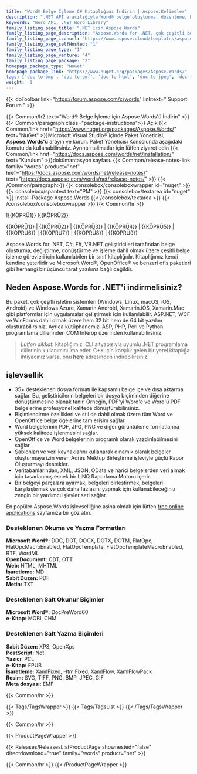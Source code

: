 ```yaml
---
title: "Word® Belge İşleme C# Kitaplığını İndirin | Aspose.Kelimeler"
description: ".NET API aracılığıyla Word® belge oluşturma, düzenleme, birleştirme, dönüştürme, oluşturma, yazdırma, rapor oluşturma için C# sınıf kitaplığını içeren DLL'leri indirin."
keywords: "Word API, .NET Word Library"
family_listing_page_title: ".NET için Aspose.Words"
family_listing_page_description: "Aspose.Words for .NET, çok çeşitli belge işleme görevlerini doğrudan uygulamalarınız içinde gerçekleştirmenizi sağlayan gelişmiş bir Word Belge İşleme API'sidir."
family_listing_page_iconurl: "https://www.aspose.cloud/templates/aspose/App_Themes/V3/images/words/272x272/aspose_words-for-net.png"
family_listing_page_selfHosted: "1"
family_listing_page_type: "1"
family_listing_page_venture: "4"
family_listing_page_package: "2"
homepage_package_type: "NuGet"
homepage_package_link: "https://www.nuget.org/packages/Aspose.Words/"
tags: ['doc-to-bmp', 'doc-to-emf', 'doc-to-html', 'doc-to-jpeg', 'doc-to-pdf', 'doc-to-png', 'doc-to-postscript', 'doc-to-ps', 'docx-to-epub', 'docx-to-gif', 'docx-to-html', 'docx-to-markdown', 'docx-to-md', 'docx-to-mhtml', 'docx-to-pcl', 'docx-to-pdf', 'word-to-bmp', 'word-to-emf', 'word-to-epub', 'word-to-gif', 'word-to-html', 'word-to-jpeg', 'word-to-markdown', 'word-to-md', 'word-to-mhtml', 'word-to-pcl', 'word-to-pdf', 'word-to-png', 'word-to-postscript', 'word-to-ps']
weight:  1
---
```


{{< dbToolbar link="https://forum.aspose.com/c/words" linktext=" Support Forum " >}}

{{< Common/h2 text="Word® Belge İşleme için Aspose.Words'ü İndirin"  >}}
{{< Common/paragraph class="package-instructions">}}
Açık
{{< Common/link href="https://www.nuget.org/packages/Aspose.Words/" text="NuGet"  >}}Microsoft Visual Studio® içinde Paket Yöneticisi, <b>Aspose.Words'ü</b> arayın ve kurun. Paket Yöneticisi Konsolunda aşağıdaki komutu da kullanabilirsiniz. Ayrıntılı talimatlar için lütfen ziyaret edin
{{< Common/link href="https://docs.aspose.com/words/net/installation/" text="Kurulum"  >}}dokümantasyon sayfası.
{{< Common/release-notes-link family="words" product="net" href="https://docs.aspose.com/words/net/release-notes/" text="https://docs.aspose.com/words/net/release-notes/"  >}}
{{< /Common/paragraph>}}
{{< consolebox/consoleboxwrapper id="nuget" >}}
       {{< consolebox/spantext text="PM" >}}
       {{< consolebox/textarea id="nuget" >}} Install-Package Aspose.Words {{< /consolebox/textarea >}}
{{< /consolebox/consoleboxwrapper >}}
{{< Common/hr >}}

!{{KÖPRÜ1}} !{{KÖPRÜ2}}

{{KÖPRÜ1}} | {{KÖPRÜ2}} | {{KÖPRÜ3}} | {{KÖPRÜ4}} | {{KÖPRÜ5}} | {{KÖPRÜ6}} | {{KÖPRÜ7}} | {{KÖPRÜ8}} | {{KÖPRÜ9}}

Aspose.Words for .NET, C#, F#, VB.NET geliştiricileri tarafından belge oluşturma, değiştirme, dönüştürme ve işleme dahil olmak üzere çeşitli belge işleme görevleri için kullanılabilen bir sınıf kitaplığıdır. Kitaplığımız kendi kendine yeterlidir ve Microsoft Word®, OpenOffice® ve benzeri ofis paketleri gibi herhangi bir üçüncü taraf yazılıma bağlı değildir.

## Neden Aspose.Words for .NET'i indirmelisiniz?

Bu paket, çok çeşitli işletim sistemleri (Windows, Linux, macOS, iOS, Android) ve Windows Azure, Xamarin.Android, Xamarin.iOS, Xamarin.Mac gibi platformlar için uygulamalar geliştirmek için kullanılabilir. ASP.NET, WCF ve WinForms dahil olmak üzere hem 32 bit hem de 64 bit yazılım oluşturabilirsiniz. Ayrıca kütüphanemizi ASP, PHP, Perl ve Python programlama dillerinden COM Interop üzerinden kullanabilirsiniz.

> *Lütfen dikkat*: kitaplığımız, CLI altyapısıyla uyumlu .NET programlama dillerinin kullanımını ima eder. C++ için karşılık gelen bir yerel kitaplığa ihtiyacınız varsa, onu [here](https://www.nuget.org/packages/Aspose.Words.Cpp/) adresinden indirebilirsiniz.

## işlevsellik

- 35+ desteklenen dosya formatı ile kapsamlı belge içe ve dışa aktarma sağlar. Bu, geliştiricilerin belgeleri bir dosya biçiminden diğerine dönüştürmesine olanak tanır. Örneğin, PDF'yi Word'e ve Word'ü PDF belgelerine profesyonel kalitede dönüştürebilirsiniz.
- Biçimlendirme özellikleri ve stil de dahil olmak üzere tüm Word ve OpenOffice belge öğelerine tam erişim sağlar.
- Word belgelerinin PDF, JPG, PNG ve diğer görüntüleme formatlarına yüksek kalitede işlenmesini sağlar.
- OpenOffice ve Word belgelerinin programlı olarak yazdırılabilmesini sağlar.
- Şablonları ve veri kaynaklarını kullanarak dinamik olarak belgeler oluşturmaya izin veren Adres Mektup Birleştirme işleviyle güçlü Rapor Oluşturmayı destekler.
- Veritabanlarından, XML, JSON, OData ve harici belgelerden veri almak için tasarlanmış esnek bir LINQ Raporlama Motoru içerir.
- Bir belgeyi parçalara ayırmak, belgeleri birleştirmek, belgeleri karşılaştırmak ve çok daha fazlasını yapmak için kullanabileceğiniz zengin bir yardımcı işlevler seti sağlar.

En popüler Aspose.Words işlevselliğine aşina olmak için lütfen [free online applications](https://products.aspose.app/words/family) sayfamıza bir göz atın.


### Desteklenen Okuma ve Yazma Formatları

**Microsoft Word®:** DOC, DOT, DOCX, DOTX, DOTM, FlatOpc, FlatOpcMacroEnabled, FlatOpcTemplate, FlatOpcTemplateMacroEnabled, RTF, WordML\
**OpenDocument:** ODT, OTT\
**Web:** HTML, MHTML\
**İşaretleme:** MD\
**Sabit Düzen:** PDF\
**Metin:** TXT

### Desteklenen Salt Okunur Biçimler

**Microsoft Word®:** DocPreWord60\
**e-Kitap:** MOBI, CHM

### Desteklenen Salt Yazma Biçimleri

**Sabit Düzen:** XPS, OpenXps\
**PostScript:** Not\
**Yazıcı:** PCL\
**e-Kitap:** EPUB\
**İşaretleme:** XamlFixed, HtmlFixed, XamlFlow, XamlFlowPack\
**Resim:** SVG, TIFF, PNG, BMP, JPEG, GIF\
**Meta dosyası:** EMF

{{< Common/hr >}}

{{< Tags/TagsWrapper >}}
 {{< Tags/TagsList >}}
{{< /Tags/TagsWrapper >}}

{{< Common/hr >}}

{{< ProductPageWrapper >}}
<!-- ReleasesListProductPage-->
   {{< Releases/ReleasesListProductPage shownested="false"  directdownload="true" family="words" product="net" >}}
<!-- /ReleasesListProductPage-->
{{< Common/hr >}}
{{< /ProductPageWrapper >}}

